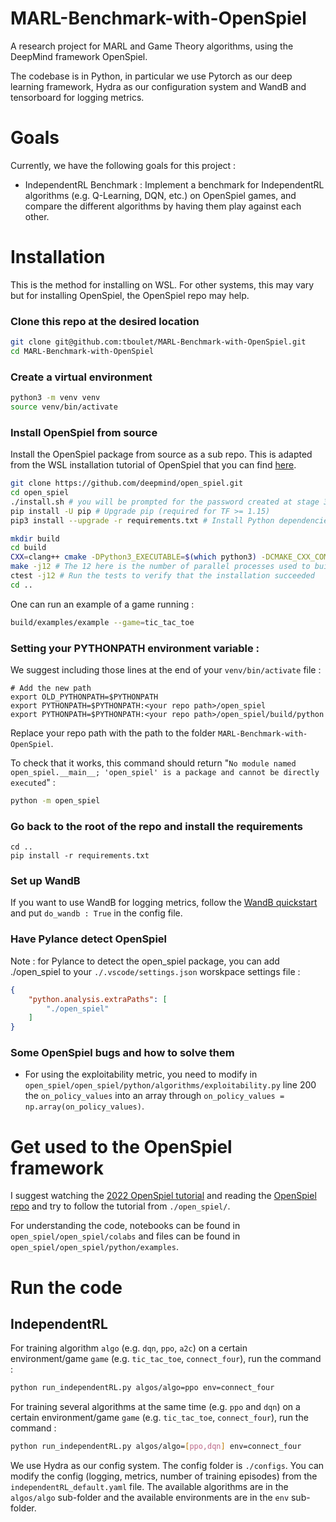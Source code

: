 # MARL-Benchmark-with-OpenSpiel
A research project for MARL and Game Theory algorithms, using the DeepMind framework OpenSpiel.

The codebase is in Python, in particular we use Pytorch as our deep learning framework, Hydra as our configuration system and WandB and tensorboard for logging metrics.



# Goals

Currently, we have the following goals for this project :
- IndependentRL Benchmark : Implement a benchmark for IndependentRL algorithms (e.g. Q-Learning, DQN, etc.) on OpenSpiel games, and compare the different algorithms by having them play against each other.


# Installation

This is the method for installing on WSL. For other systems, this may vary but for installing OpenSpiel, the OpenSpiel repo may help.

### Clone this repo at the desired location

```bash
git clone git@github.com:tboulet/MARL-Benchmark-with-OpenSpiel.git
cd MARL-Benchmark-with-OpenSpiel
```

### Create a virtual environment

```bash
python3 -m venv venv
source venv/bin/activate
```

### Install OpenSpiel from source

Install the OpenSpiel package from source as a sub repo. This is adapted from the WSL installation tutorial of OpenSpiel that you can find [here](https://github.com/google-deepmind/open_spiel/blob/master/docs/windows.md#option-2-windows-installation-using-windows-subsystem-for-linux-wsl).
```bash
git clone https://github.com/deepmind/open_spiel.git
cd open_spiel
./install.sh # you will be prompted for the password created at stage 3. Press Y to continue and install. During installation press Yes to restart services during package upgrades
pip install -U pip # Upgrade pip (required for TF >= 1.15)
pip3 install --upgrade -r requirements.txt # Install Python dependencies

mkdir build
cd build
CXX=clang++ cmake -DPython3_EXECUTABLE=$(which python3) -DCMAKE_CXX_COMPILER=clang++ ../open_spiel
make -j12 # The 12 here is the number of parallel processes used to build
ctest -j12 # Run the tests to verify that the installation succeeded
cd ..
```

One can run an example of a game running :

```bash
build/examples/example --game=tic_tac_toe
```

### Setting your PYTHONPATH environment variable :

We suggest including those lines at the end of your `venv/bin/activate` file :

```shell
# Add the new path
export OLD_PYTHONPATH=$PYTHONPATH
export PYTHONPATH=$PYTHONPATH:<your repo path>/open_spiel
export PYTHONPATH=$PYTHONPATH:<your repo path>/open_spiel/build/python
```
Replace your repo path with the path to the folder `MARL-Benchmark-with-OpenSpiel`.

To check that it works, this command should return "`No module named open_spiel.__main__; 'open_spiel' is a package and cannot be directly executed`" :

```bash
python -m open_spiel
```

### Go back to the root of the repo and install the requirements

```
cd ..
pip install -r requirements.txt
```

### Set up WandB

If you want to use WandB for logging metrics, follow the [WandB quickstart](https://docs.wandb.ai/quickstart) and put `do_wandb : True` in the config file.


### Have Pylance detect OpenSpiel

Note : for Pylance to detect the open_spiel package, you can add ./open_spiel to your `./.vscode/settings.json` worskpace settings file :

```json
{
    "python.analysis.extraPaths": [
        "./open_spiel"
    ]
}
```

### Some OpenSpiel bugs and how to solve them
- For using the exploitability metric, you need to modify in ``open_spiel/open_spiel/python/algorithms/exploitability.py`` line 200 the ``on_policy_values`` into an array through ``on_policy_values = np.array(on_policy_values)``.


# Get used to the OpenSpiel framework

I suggest watching the [2022 OpenSpiel tutorial](https://www.youtube.com/watch?v=8NCPqtPwlFQ&ab_channel=MarcLanctot) and reading the [OpenSpiel repo](https://github.com/google-deepmind/open_spiel/tree/master) and try to follow the tutorial from `./open_spiel/`.

For understanding the code, notebooks can be found in `open_spiel/open_spiel/colabs` and files can be found in `open_spiel/open_spiel/python/examples`.



# Run the code

## IndependentRL 
For training algorithm `algo` (e.g. `dqn`, `ppo`, `a2c`) on a certain environment/game `game` (e.g. `tic_tac_toe`, `connect_four`), run the command :

```bash
python run_independentRL.py algos/algo=ppo env=connect_four
```

For training several algorithms at the same time (e.g. `ppo` and `dqn`) on a certain environment/game `game` (e.g. `tic_tac_toe`, `connect_four`), run the command :

```bash
python run_independentRL.py algos/algo=[ppo,dqn] env=connect_four
```

We use Hydra as our config system. The config folder is `./configs`. You can modify the config (logging, metrics, number of training episodes) from the `independentRL_default.yaml` file. The available algorithms are in the `algos/algo` sub-folder and the available environments are in the `env` sub-folder.